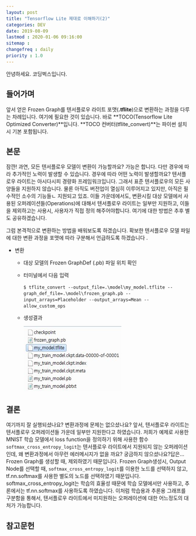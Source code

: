```yaml
---
layout: post
title: "Tensorflow Lite 제대로 이해하기(2)"
categories: DEV
date: 2019-08-09
lastmod : 2020-01-06 09:16:00
sitemap :
changefreq : daily
priority : 1.0
---
```


안녕하세요. 코딩벅스입니다.



## 들어가며



 앞서 얻은 Frozen Graph를 텐서플로우 라이트 포맷(**.tflite**)으로 변환하는 과정을 다루는 차례입니다. 여기에 필요한 것이 있습니다. 바로 **TOCO(Tensorflow Lite Optimized Converter)**입니다. **TOCO 컨버터(tflite_convert)**는 파이썬 설치시 기본 포함됩니다. 



## 본문



 잠깐! 과연, 모든 텐서플로우 모델이 변환이 가능할까요? 가능은 합니다. 다만 경우에 따라 추가적인 노력이 발생할 수 있습니다. 경우에 따라 어떤 노력이 발생할까요? 텐서플로우 라이트는 아시다시피 경량화 프레임워크입니다. 그래서 표준 텐서플로우의 모든 사양들을 지원하지 않습니다. 물론 아직도 버전업이 열심히 이루어지고 있지만, 아직은 필수적인 소수의 기능들ㄴ 지원되고 있죠. 이들 가운데에서도, 변환시킬 대상 모델에서 사용된 오퍼레이션들(Operations)에 대해서 텐서플로우 라이트는 일부만 지원하고, 이들을 제외하고는 사용시, 사용자가 직접 정의 해주어야합니다. 여기에 대한 방법은 추후 별도 공유하겠습니다. 

 그럼 본격적으로 변환하는 방법을 배워보도록 하겠습니다. 확보한 텐서플로우 모델 파일에 대한 변환 과정을 포맷에 따라 구분해서 언급하도록 하겠습니다 .

* 변환

  * 대상 모델의 Frozen GraphDef (.pb) 파일 위치 확인 

  * 터미널에서 다음 입력 

    `$ tflite_convert --output_file=.\model\my_model.tflite --graph_def_file=.\model\frozen_graph.pb --input_arrays=Placeholder --output_arrays=Mean --allow_custom_ops`

  * 생성결과

    ![결과](https://github.com/junimnjw/junimnjw.github.io/blob/master/assets/img/tflite_outputfile.JPG?raw=true)
  



## 결론

 여기까지 잘 실행되셨나요? 변환과정에 문제는 없으셨나요? 앞서, 텐서플로우 라이트는 텐서플로우 오퍼레이션들 가운데 일부만 지원한다고 하였습니다. 저희가 예제로 사용한 MNIST 학습 모델에서 loss function을 정의하기 위해 사용한 함수 ` softmax_cross_entropy_logit`는 텐서플로우 라이트에서 지원되지 않는 오퍼레이션인데, 왜 변환과정에서 아무런 에러메시지가 없을 까요? 궁금하지 않으셨나요?답은... Frozen Graph를 생성할 때, 제외하였기 때문입니다. Frozen Graph생성시, Output Node를 선택할 때, `softmax_cross_entropy_logit`를 이용한 노드를 선택하지 않고, tf.nn.softmax를 사용한 별도의 노드를 선택하였기 때문입니다. softmax_cross_entropy_logit는 학습의 효율성 때문에 학습 모델에서만 사용하고, 추론에서는 tf.nn.softmax를 사용하도록 하였습니다. 이처럼 학습용과 추론용 그래프를 구분함을 통해서, 텐서플로우 라이트에서 미지원하는 오퍼레이션에 대한 어느정도의 대처가 가능합니다. 

## 참고문헌

